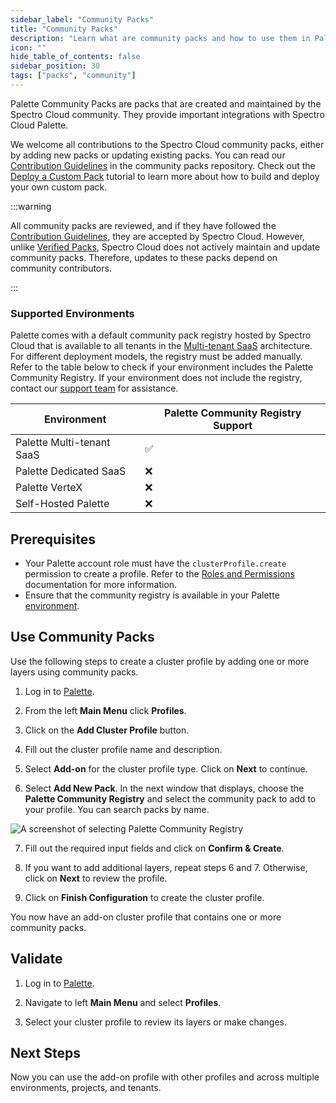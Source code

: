 ```yaml
---
sidebar_label: "Community Packs"
title: "Community Packs"
description: "Learn what are community packs and how to use them in Palette."
icon: ""
hide_table_of_contents: false
sidebar_position: 30
tags: ["packs", "community"]
---
```


Palette Community Packs are packs that are created and maintained by the Spectro Cloud community. They provide important
integrations with Spectro Cloud Palette.

We welcome all contributions to the Spectro Cloud community packs, either by adding new packs or updating existing
packs. You can read our
[Contribution Guidelines](https://github.com/spectrocloud/pack-central?tab=readme-ov-file#contributing) in the community
packs repository. Check out the [Deploy a Custom Pack](../registries-and-packs/deploy-pack.md) tutorial to learn more
about how to build and deploy your own custom pack.

:::warning

All community packs are reviewed, and if they have followed the
[Contribution Guidelines](https://github.com/spectrocloud/pack-central?tab=readme-ov-file#contributing), they are
accepted by Spectro Cloud. However, unlike [Verified Packs](./verified_packs.md), Spectro Cloud does not actively
maintain and update community packs. Therefore, updates to these packs depend on community contributors.

:::

### Supported Environments

Palette comes with a default community pack registry hosted by Spectro Cloud that is available to all tenants in the
[Multi-tenant SaaS](../architecture/architecture-overview.md) architecture. For different deployment models, the
registry must be added manually. Refer to the table below to check if your environment includes the Palette Community
Registry. If your environment does not include the registry, contact our
[support team](https://www.spectrocloud.com/contact) for assistance.

| **Environment**           | **Palette Community Registry Support** |
| ------------------------- | -------------------------------------- |
| Palette Multi-tenant SaaS | :white_check_mark:                     |
| Palette Dedicated SaaS    | :x:                                    |
| Palette VerteX            | :x:                                    |
| Self-Hosted Palette       | :x:                                    |

## Prerequisites

- Your Palette account role must have the `clusterProfile.create` permission to create a profile. Refer to the
  [Roles and Permissions](../user-management/palette-rbac/project-scope-roles-permissions.md#cluster-profile-admin)
  documentation for more information.
- Ensure that the community registry is available in your Palette [environment](#supported-environments).

## Use Community Packs

Use the following steps to create a cluster profile by adding one or more layers using community packs.

1. Log in to [Palette](https://console.spectrocloud.com/).

2. From the left **Main Menu** click **Profiles**.

3. Click on the **Add Cluster Profile** button.

4. Fill out the cluster profile name and description.

5. Select **Add-on** for the cluster profile type. Click on **Next** to continue.

6. Select **Add New Pack**. In the next window that displays, choose the **Palette Community Registry** and select the
   community pack to add to your profile. You can search packs by name.

![A screenshot of selecting Palette Community Registry](/integrations_community-packs_add-community-pack.webp)

7. Fill out the required input fields and click on **Confirm & Create**.

8. If you want to add additional layers, repeat steps 6 and 7. Otherwise, click on **Next** to review the profile.

9. Click on **Finish Configuration** to create the cluster profile.

You now have an add-on cluster profile that contains one or more community packs.

## Validate

1. Log in to [Palette](https://console.spectrocloud.com).

2. Navigate to left **Main Menu** and select **Profiles**.

3. Select your cluster profile to review its layers or make changes.

## Next Steps

Now you can use the add-on profile with other profiles and across multiple environments, projects, and tenants.

